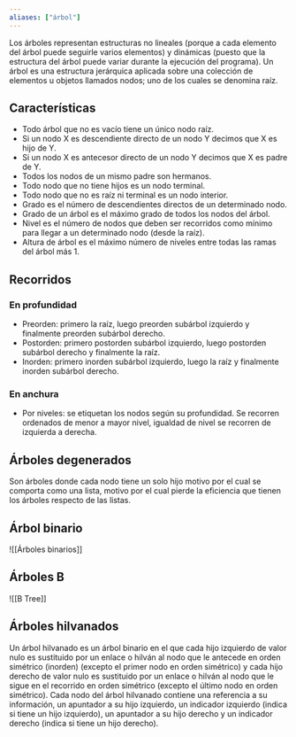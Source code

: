 ```yaml
---
aliases: ["árbol"]
---
```

Los árboles representan estructuras no lineales (porque a cada elemento del árbol puede seguirle varios elementos) y dinámicas (puesto que la estructura del árbol puede variar durante la ejecución del programa). Un árbol es una estructura jerárquica aplicada sobre una colección de elementos u objetos llamados nodos; uno de los cuales se denomina raíz.

## Características
- Todo árbol que no es vacío tiene un único nodo raíz.
- Si un nodo X es descendiente directo de un nodo Y decimos que X es hijo de Y.
- Si un nodo X es antecesor directo de un nodo Y decimos que X es padre de Y.
- Todos los nodos de un mismo padre son hermanos.
- Todo nodo que no tiene hijos es un nodo terminal.
- Todo nodo que no es raíz ni terminal es un nodo interior.
- Grado es el número de descendientes directos de un determinado nodo.
- Grado de un árbol es el máximo grado de todos los nodos del árbol.
- Nivel es el número de nodos que deben ser recorridos como mínimo para llegar a un determinado nodo (desde la raíz).
- Altura de árbol es el máximo número de niveles entre todas las ramas del árbol más 1.

## Recorridos
### En profundidad
- Preorden: primero la raíz, luego preorden subárbol izquierdo y finalmente preorden subárbol derecho.
- Postorden: primero postorden subárbol izquierdo, luego postorden subárbol derecho y finalmente la raíz.
- Inorden: primero inorden subárbol izquierdo, luego la raíz y finalmente inorden subárbol derecho.

### En anchura
- Por niveles: se etiquetan los nodos según su profundidad. Se recorren ordenados de menor a mayor nivel, igualdad de nivel se recorren de izquierda a derecha.

## Árboles degenerados
Son árboles donde cada nodo tiene un solo hijo motivo por el cual se comporta como una lista, motivo por el cual pierde la eficiencia que tienen los árboles respecto de las listas.

## Árbol binario
![[Árboles binarios]]

## Árboles B
![[B Tree]]

## Árboles hilvanados
Un árbol hilvanado es un árbol binario en el que cada hijo izquierdo de valor nulo es sustituido por un enlace o hilván al nodo que le antecede en orden simétrico (inorden) (excepto el primer nodo en orden simétrico) y cada hijo derecho de valor nulo es sustituido por un enlace o hilván al nodo que le sigue en el recorrido en orden simétrico (excepto el último nodo en orden simétrico). Cada nodo del árbol hilvanado contiene una referencia a su información, un apuntador a su hijo izquierdo, un indicador izquierdo (indica si tiene un hijo izquierdo), un apuntador a su hijo derecho y un indicador derecho (indica si tiene un hijo derecho).